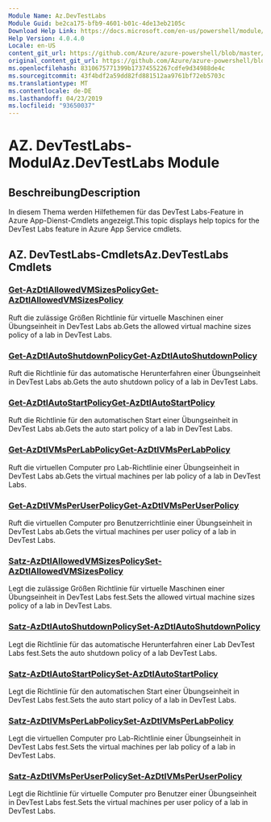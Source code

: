 ```yaml
---
Module Name: Az.DevTestLabs
Module Guid: be2ca175-bfb9-4601-b01c-4de13eb2105c
Download Help Link: https://docs.microsoft.com/en-us/powershell/module/az.devtestlabs
Help Version: 4.0.4.0
Locale: en-US
content_git_url: https://github.com/Azure/azure-powershell/blob/master/src/DevTestLabs/DevTestLabs/help/Az.DevTestLabs.md
original_content_git_url: https://github.com/Azure/azure-powershell/blob/master/src/DevTestLabs/DevTestLabs/help/Az.DevTestLabs.md
ms.openlocfilehash: 8310675771399b17374552267cdfe9d34988de4c
ms.sourcegitcommit: 43f4bdf2a59dd82fd881512aa9761bf72eb5703c
ms.translationtype: MT
ms.contentlocale: de-DE
ms.lasthandoff: 04/23/2019
ms.locfileid: "93650037"
---
```

# <span data-ttu-id="d557c-101">AZ. DevTestLabs-Modul</span><span class="sxs-lookup"><span data-stu-id="d557c-101">Az.DevTestLabs Module</span></span>
## <span data-ttu-id="d557c-102">Beschreibung</span><span class="sxs-lookup"><span data-stu-id="d557c-102">Description</span></span>
<span data-ttu-id="d557c-103">In diesem Thema werden Hilfethemen für das DevTest Labs-Feature in Azure App-Dienst-Cmdlets angezeigt.</span><span class="sxs-lookup"><span data-stu-id="d557c-103">This topic displays help topics for the DevTest Labs feature in Azure App Service cmdlets.</span></span>

## <span data-ttu-id="d557c-104">AZ. DevTestLabs-Cmdlets</span><span class="sxs-lookup"><span data-stu-id="d557c-104">Az.DevTestLabs Cmdlets</span></span>
### [<span data-ttu-id="d557c-105">Get-AzDtlAllowedVMSizesPolicy</span><span class="sxs-lookup"><span data-stu-id="d557c-105">Get-AzDtlAllowedVMSizesPolicy</span></span>](Get-AzDtlAllowedVMSizesPolicy.md)
<span data-ttu-id="d557c-106">Ruft die zulässige Größen Richtlinie für virtuelle Maschinen einer Übungseinheit in DevTest Labs ab.</span><span class="sxs-lookup"><span data-stu-id="d557c-106">Gets the allowed virtual machine sizes policy of a lab in DevTest Labs.</span></span>

### [<span data-ttu-id="d557c-107">Get-AzDtlAutoShutdownPolicy</span><span class="sxs-lookup"><span data-stu-id="d557c-107">Get-AzDtlAutoShutdownPolicy</span></span>](Get-AzDtlAutoShutdownPolicy.md)
<span data-ttu-id="d557c-108">Ruft die Richtlinie für das automatische Herunterfahren einer Übungseinheit in DevTest Labs ab.</span><span class="sxs-lookup"><span data-stu-id="d557c-108">Gets the auto shutdown policy of a lab in DevTest Labs.</span></span>

### [<span data-ttu-id="d557c-109">Get-AzDtlAutoStartPolicy</span><span class="sxs-lookup"><span data-stu-id="d557c-109">Get-AzDtlAutoStartPolicy</span></span>](Get-AzDtlAutoStartPolicy.md)
<span data-ttu-id="d557c-110">Ruft die Richtlinie für den automatischen Start einer Übungseinheit in DevTest Labs ab.</span><span class="sxs-lookup"><span data-stu-id="d557c-110">Gets the auto start policy of a lab in DevTest Labs.</span></span>

### [<span data-ttu-id="d557c-111">Get-AzDtlVMsPerLabPolicy</span><span class="sxs-lookup"><span data-stu-id="d557c-111">Get-AzDtlVMsPerLabPolicy</span></span>](Get-AzDtlVMsPerLabPolicy.md)
<span data-ttu-id="d557c-112">Ruft die virtuellen Computer pro Lab-Richtlinie einer Übungseinheit in DevTest Labs ab.</span><span class="sxs-lookup"><span data-stu-id="d557c-112">Gets the virtual machines per lab policy of a lab in DevTest Labs.</span></span>

### [<span data-ttu-id="d557c-113">Get-AzDtlVMsPerUserPolicy</span><span class="sxs-lookup"><span data-stu-id="d557c-113">Get-AzDtlVMsPerUserPolicy</span></span>](Get-AzDtlVMsPerUserPolicy.md)
<span data-ttu-id="d557c-114">Ruft die virtuellen Computer pro Benutzerrichtlinie einer Übungseinheit in DevTest Labs ab.</span><span class="sxs-lookup"><span data-stu-id="d557c-114">Gets the virtual machines per user policy of a lab in DevTest Labs.</span></span>

### [<span data-ttu-id="d557c-115">Satz-AzDtlAllowedVMSizesPolicy</span><span class="sxs-lookup"><span data-stu-id="d557c-115">Set-AzDtlAllowedVMSizesPolicy</span></span>](Set-AzDtlAllowedVMSizesPolicy.md)
<span data-ttu-id="d557c-116">Legt die zulässige Größen Richtlinie für virtuelle Maschinen einer Übungseinheit in DevTest Labs fest.</span><span class="sxs-lookup"><span data-stu-id="d557c-116">Sets the allowed virtual machine sizes policy of a lab in DevTest Labs.</span></span>

### [<span data-ttu-id="d557c-117">Satz-AzDtlAutoShutdownPolicy</span><span class="sxs-lookup"><span data-stu-id="d557c-117">Set-AzDtlAutoShutdownPolicy</span></span>](Set-AzDtlAutoShutdownPolicy.md)
<span data-ttu-id="d557c-118">Legt die Richtlinie für das automatische Herunterfahren einer Lab DevTest Labs fest.</span><span class="sxs-lookup"><span data-stu-id="d557c-118">Sets the auto shutdown policy of a lab DevTest Labs.</span></span>

### [<span data-ttu-id="d557c-119">Satz-AzDtlAutoStartPolicy</span><span class="sxs-lookup"><span data-stu-id="d557c-119">Set-AzDtlAutoStartPolicy</span></span>](Set-AzDtlAutoStartPolicy.md)
<span data-ttu-id="d557c-120">Legt die Richtlinie für den automatischen Start einer Übungseinheit in DevTest Labs fest.</span><span class="sxs-lookup"><span data-stu-id="d557c-120">Sets the auto start policy of a lab in DevTest Labs.</span></span>

### [<span data-ttu-id="d557c-121">Satz-AzDtlVMsPerLabPolicy</span><span class="sxs-lookup"><span data-stu-id="d557c-121">Set-AzDtlVMsPerLabPolicy</span></span>](Set-AzDtlVMsPerLabPolicy.md)
<span data-ttu-id="d557c-122">Legt die virtuellen Computer pro Lab-Richtlinie einer Übungseinheit in DevTest Labs fest.</span><span class="sxs-lookup"><span data-stu-id="d557c-122">Sets the virtual machines per lab policy of a lab in DevTest Labs.</span></span>

### [<span data-ttu-id="d557c-123">Satz-AzDtlVMsPerUserPolicy</span><span class="sxs-lookup"><span data-stu-id="d557c-123">Set-AzDtlVMsPerUserPolicy</span></span>](Set-AzDtlVMsPerUserPolicy.md)
<span data-ttu-id="d557c-124">Legt die Richtlinie für virtuelle Computer pro Benutzer einer Übungseinheit in DevTest Labs fest.</span><span class="sxs-lookup"><span data-stu-id="d557c-124">Sets the virtual machines per user policy of a lab in DevTest Labs.</span></span>

